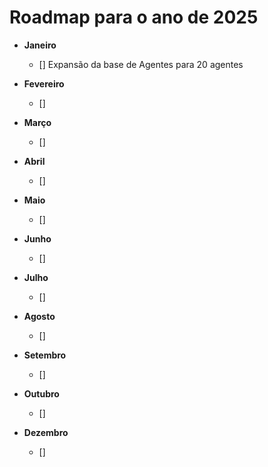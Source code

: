 
# **Roadmap para o ano de 2025**

- **Janeiro**  
  - [] Expansão da base de Agentes para 20 agentes



- **Fevereiro**  
  - [] 

- **Março**  
  - [] 


- **Abril**  
  - [] 


- **Maio**  
  - [] 


- **Junho**  
  - [] 


- **Julho**  
  - [] 


- **Agosto**  
  - [] 


- **Setembro**  
  - [] 


- **Outubro**  
  - [] 


- **Dezembro**  
  - [] 

